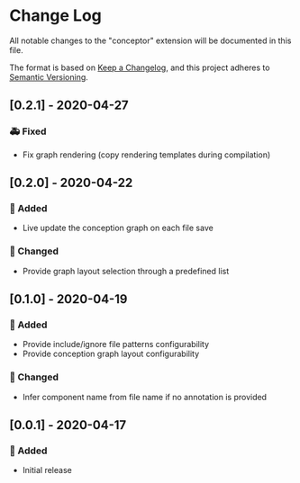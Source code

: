 # Change Log

All notable changes to the "conceptor" extension will be documented in this file.

The format is based on [Keep a Changelog](https://keepachangelog.com/en/1.0.0/),
and this project adheres to [Semantic Versioning](https://semver.org/spec/v2.0.0.html).

## [0.2.1] - 2020-04-27

### 🚑 Fixed

- Fix graph rendering (copy rendering templates during compilation)

## [0.2.0] - 2020-04-22

### 🎉 Added

- Live update the conception graph on each file save

### 🦋 Changed

- Provide graph layout selection through a predefined list

## [0.1.0] - 2020-04-19

### 🎉 Added

- Provide include/ignore file patterns configurability
- Provide conception graph layout configurability

### 🦋 Changed

- Infer component name from file name if no annotation is provided

## [0.0.1] - 2020-04-17

### 🎉 Added

- Initial release
